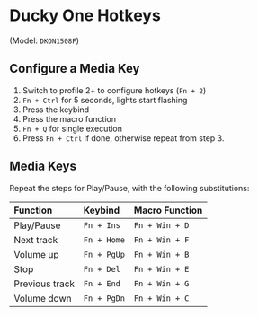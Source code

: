 # Ducky One Hotkeys

(Model: `DKON1508F`)

## Configure a Media Key

1. Switch to profile 2+ to configure hotkeys (`Fn + 2`)
2. `Fn + Ctrl` for 5 seconds, lights start flashing
3. Press the keybind
4. Press the macro function
5. `Fn + Q` for single execution
6. Press `Fn + Ctrl` if done, otherwise repeat from step 3.

## Media Keys

Repeat the steps for Play/Pause, with the following substitutions:

| Function       | Keybind     | Macro Function |
| :------------- | :---------- | :------------- |
| Play/Pause     | `Fn + Ins`  | `Fn + Win + D` |
| Next track     | `Fn + Home` | `Fn + Win + F` |
| Volume up      | `Fn + PgUp` | `Fn + Win + B` |
| Stop           | `Fn + Del`  | `Fn + Win + E` |
| Previous track | `Fn + End`  | `Fn + Win + G` |
| Volume down    | `Fn + PgDn` | `Fn + Win + C` |
